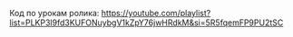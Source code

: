 Код по урокам ролика:
https://youtube.com/playlist?list=PLKP3l9fd3KUFONuybgV1kZpY76jwHRdkM&si=5R5fqemFP9PU2tSC